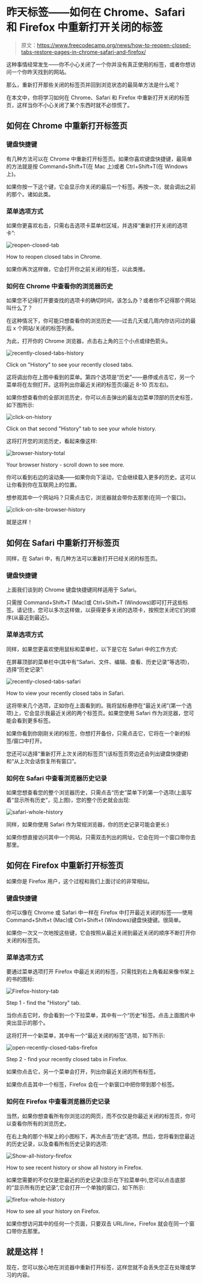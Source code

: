# 昨天标签——如何在 Chrome、Safari 和 Firefox 中重新打开关闭的标签

> 原文：<https://www.freecodecamp.org/news/how-to-reopen-closed-tabs-restore-pages-in-chrome-safari-and-firefox/>

这种事情经常发生——你不小心关闭了一个你并没有真正使用的标签，或者你想访问一个你昨天找到的网站。

那么，重新打开那些关闭的标签页并回到浏览状态的最简单方法是什么呢？

在本文中，你将学习如何在 Chrome、Safari 和 Firefox 中重新打开关闭的标签页，这样当你不小心关闭了某个东西时就不必惊慌了。

## 如何在 Chrome 中重新打开标签页

### 键盘快捷键

有几种方法可以在 Chrome 中重新打开标签页。如果你喜欢键盘快捷键，最简单的方法就是按 Command+Shift+T(在 Mac 上)或者 Ctrl+Shift+T(在 Windows 上)。

如果你按一下这个键，它会显示你关闭的最后一个标签。再按一次，就会调出之前的那个。诸如此类。

### 菜单选项方式

如果你更喜欢右击，只需右击选项卡菜单栏区域，并选择“重新打开关闭的选项卡”:

![reopen-closed-tab](img/5cc1f1b9696036b489c14e764b129747.png)

How to reopen closed tabs in Chrome.

如果你再次这样做，它会打开你之前关闭的标签，以此类推。

### 如何在 Chrome 中查看你的浏览器历史

如果您不记得打开要查找的选项卡的确切时间，该怎么办？或者你不记得那个网站叫什么了？

在这种情况下，你可能只想查看你的浏览历史——过去几天或几周内你访问过的最后 x 个网站/关闭的标签列表。

为此，打开你的 Chrome 浏览器，点击右上角的三个小点或绿色箭头。

![recently-closed-tabs-history](img/60dc0e88cbbb09a30269dd3f575e615f.png)

Click on "History" to see your recently closed tabs.

这将调出你在上图中看到的菜单。第四个选项是“历史”——悬停或点击它，另一个菜单将在左侧打开。这将列出你最近关闭的标签页(最近 8-10 页左右)。

如果你想查看你的全部浏览历史，你可以点击弹出的最左边菜单顶部的历史标签，如下图所示:

![click-on-history](img/78d06537e17af2927a08679660db55f7.png)

Click on that second "History" tab to see your whole history.

这将打开您的浏览历史，看起来像这样:

![browser-history-total](img/d344750d06e6a5854dc093b7ac2e8e47.png)

Your browser history - scroll down to see more.

你可以看到右边的滚动条——如果你向下滚动，它会继续载入更多的历史。这可以让你看到你在互联网上的位置。

想参观其中一个网站吗？只需点击它，浏览器就会带你去那里(在同一个窗口)。

![click-on-site-browser-history](img/a857acd11677ded4942fd9b958abd029.png)

就是这样！

## 如何在 Safari 中重新打开标签页

同样，在 Safari 中，有几种方法可以重新打开已经关闭的标签页。

### 键盘快捷键

上面我们谈到的 Chrome 键盘快捷键同样适用于 Safari。

只需按 Command+Shift+T (Mac)或 Ctrl+Shift+T (Windows)即可打开这些标签。请记住，您可以多次这样做，以获得更多关闭的选项卡，按照您关闭它们的顺序(从最近到最近)。

### 菜单选项方式

同样，如果您更喜欢使用鼠标和菜单栏，以下是它在 Safari 中的工作方式:

在屏幕顶部的菜单栏中(其中有“Safari、文件、编辑、查看、历史记录”等选项)，选择“历史记录”:

![recently-closed-tabs-safari](img/a654cdb90939ca10f1c98433d604dbe5.png)

How to view your recently closed tabs in Safari.

这将带来几个选项，正如你在上面看到的。我将鼠标悬停在“最近关闭”(第一个选项)上，它会显示我最近关闭的两个标签页。如果您使用 Safari 作为浏览器，您可能会看到更多标签。

如果你看到你刚刚关闭的标签，你想打开备份，只需点击它，它将在一个新的标签/窗口中打开。

您还可以选择“重新打开上次关闭的标签页”(该标签页旁边还会列出键盘快捷键)和“从上次会话恢复所有窗口”。

### 如何在 Safari 中查看浏览器历史记录

如果您想查看您的整个浏览器历史，只需点击“历史”菜单下的第一个选项(上面写着“显示所有历史”，见上图)，您的整个历史就会出现:

![safari-whole-history](img/00356e7b4af07203a39bebea4ae0abfd.png)

同样，如果你使用 Safari 作为常规浏览器，你的历史记录可能会更长:)

如果你想直接访问其中一个网站，只需双击列出的网址，它会在同一个窗口带你去那里。

## 如何在 Firefox 中重新打开标签页

如果你是 Firefox 用户，这个过程和我们上面讨论的非常相似。

### 键盘快捷键

你可以像在 Chrome 或 Safari 中一样在 Firefox 中打开最近关闭的标签——使用 Command+Shift+t (Mac)或 Ctrl+Shift+t (Windows)键盘快捷键。很简单。

如果你一次又一次地按这些键，它会按照从最近关闭到最近关闭的顺序不断打开你关闭的标签页。

### 菜单选项方式

要通过菜单选项打开 Firefox 中最近关闭的标签，只需找到右上角看起来像书架上的书的图标:

![Firefox-history-tab](img/5ed6b6b9039b57df237aa8a0b0c6dedb.png)

Step 1 - find the "History" tab.

当你点击它时，你会看到一个下拉菜单，其中有一个“历史”标签。点击上面图片中突出显示的那个。

这将打开一个新菜单，其中有一个“最近关闭的标签”选项，如下所示:

![open-recently-closed-tabs-firefox](img/d972ec457380aefabdffc3399c724955.png)

Step 2 - find your recently closed tabs in Firefox.

如果你点击它，另一个菜单会打开，列出你最近关闭的所有标签。

如果你点击其中一个标签，Firefox 会在一个新窗口中把你带到那个标签。

### 如何在 Firefox 中查看浏览器历史记录

当然，如果你想查看所有你浏览过的网页，而不仅仅是你最近关闭的标签页，你可以查看你所有的浏览历史。

在右上角的那个书架上的小图标下，再次点击“历史”选项。然后，您将看到您最近的历史记录，以及查看所有历史记录的选项:

![Show-all-history-firefox](img/58cf698bd887ff4a1882425be3dc696f.png)

How to see recent history or show all history in Firefox.

如果您需要的不仅仅是您最近的历史记录(显示在下拉菜单中),您可以点击底部的“显示所有历史记录”,它会打开一个单独的窗口，如下所示:

![firefox-whole-history](img/07e9484215723db308be01631c53cd19.png)

How to see all your history on Firefox.

如果你想访问其中的任何一个页面，只要双击 URL/line，Firefox 就会在同一个窗口带你去那里。

## 就是这样！

现在，您可以放心地在浏览器中重新打开标签，这样您就不会丢失您正在处理或学习的内容。